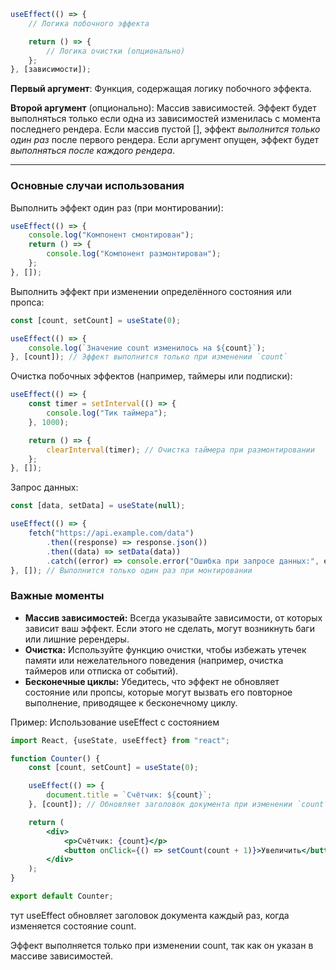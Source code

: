 ```jsx
useEffect(() => {
    // Логика побочного эффекта

    return () => {
        // Логика очистки (опционально)
    };
}, [зависимости]);
```

**Первый аргумент**: Функция, содержащая логику побочного эффекта.

**Второй аргумент** (опционально): Массив зависимостей. Эффект будет выполняться только если одна из зависимостей
изменилась
с момента последнего рендера. Если массив пустой [], эффект *выполнится только один раз* после первого рендера. Если
аргумент опущен, эффект будет *выполняться после каждого рендера*.

---

### Основные случаи использования

Выполнить эффект один раз (при монтировании):

```jsx
useEffect(() => {
    console.log("Компонент смонтирован");
    return () => {
        console.log("Компонент размонтирован");
    };
}, []);
```

Выполнить эффект при изменении определённого состояния или пропса:

```jsx
const [count, setCount] = useState(0);

useEffect(() => {
    console.log(`Значение count изменилось на ${count}`);
}, [count]); // Эффект выполнится только при изменении `count`
```

Очистка побочных эффектов (например, таймеры или подписки):

```jsx
useEffect(() => {
    const timer = setInterval(() => {
        console.log("Тик таймера");
    }, 1000);

    return () => {
        clearInterval(timer); // Очистка таймера при размонтировании
    };
}, []);
```

Запрос данных:

```jsx
const [data, setData] = useState(null);

useEffect(() => {
    fetch("https://api.example.com/data")
        .then((response) => response.json())
        .then((data) => setData(data))
        .catch((error) => console.error("Ошибка при запросе данных:", error));
}, []); // Выполнится только один раз при монтировании
```

### Важные моменты

- **Массив зависимостей:** Всегда указывайте зависимости, от которых зависит ваш эффект. Если этого не сделать, могут
  возникнуть баги или лишние ререндеры.
- **Очистка:** Используйте функцию очистки, чтобы избежать утечек памяти или нежелательного поведения (например, очистка
  таймеров или отписка от событий).
- **Бесконечные циклы:** Убедитесь, что эффект не обновляет состояние или пропсы, которые могут вызвать его повторное
  выполнение, приводящее к бесконечному циклу.

Пример: Использование useEffect с состоянием

```jsx
import React, {useState, useEffect} from "react";

function Counter() {
    const [count, setCount] = useState(0);

    useEffect(() => {
        document.title = `Счётчик: ${count}`;
    }, [count]); // Обновляет заголовок документа при изменении `count`

    return (
        <div>
            <p>Счётчик: {count}</p>
            <button onClick={() => setCount(count + 1)}>Увеличить</button>
        </div>
    );
}

export default Counter;
```

тут useEffect обновляет заголовок документа каждый раз, когда изменяется состояние count.

Эффект выполняется только при изменении count, так как он указан в массиве зависимостей.
